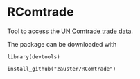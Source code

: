 RComtrade
===========

Tool to access the [UN Comtrade trade data](http://comtrade.un.org/data/).

The package can be downloaded with

`library(devtools)`

`install_github("zauster/RComtrade")`

